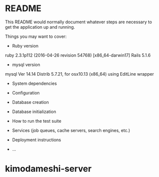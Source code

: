 # README

This README would normally document whatever steps are necessary to get the
application up and running.

Things you may want to cover:

* Ruby version

ruby 2.3.1p112 (2016-04-26 revision 54768) [x86_64-darwin17]
Rails 5.1.6


* mysql version

mysql  Ver 14.14 Distrib 5.7.21, for osx10.13 (x86_64) using  EditLine wrapper

* System dependencies

* Configuration

* Database creation

* Database initialization

* How to run the test suite

* Services (job queues, cache servers, search engines, etc.)

* Deployment instructions

* ...
# kimodameshi-server
